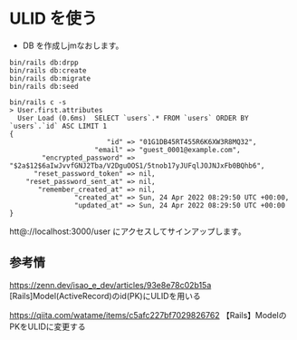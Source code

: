 # ULID を使う

- DB を作成しjmなおします。

```shell
bin/rails db:drpp
bin/rails db:create
bin/rails db:migrate
bin/rails db:seed
```

```plain
bin/rails c -s
> User.first.attributes
  User Load (0.6ms)  SELECT `users`.* FROM `users` ORDER BY `users`.`id` ASC LIMIT 1
{
                        "id" => "01G1DB45RT455R6K6XW3R8MQ32",
                     "email" => "guest_0001@example.com",
        "encrypted_password" => "$2a$12$6aIwJvvfGNJ2Tba/V2DguOOS1/5tnob17yJUFqlJOJNJxFb0BQhb6",
      "reset_password_token" => nil,
    "reset_password_sent_at" => nil,
       "remember_created_at" => nil,
                "created_at" => Sun, 24 Apr 2022 08:29:50 UTC +00:00,
                "updated_at" => Sun, 24 Apr 2022 08:29:50 UTC +00:00
}
```

htt@://localhost:3000/user にアクセスしてサインアップします。

## 参考情

<https://zenn.dev/isao_e_dev/articles/93e8e78c02b15a>
[Rails]Model(ActiveRecord)のid(PK)にULIDを用いる

<https://qiita.com/watame/items/c5afc227bf7029826762>
【Rails】ModelのPKをULIDに変更する
